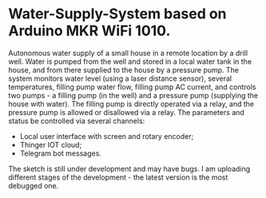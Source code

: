 # Water-Supply-System based on Arduino MKR WiFi 1010.
Autonomous water supply of a small house in a remote location by a drill well. Water is pumped from the well and stored in a local water tank in the house, and from there supplied to the house by a pressure pump.
The system monitors water level (using a laser distance sensor), several temperatures, filling pump water flow, filling pump AC current, and controls two pumps - a filling pump (in the well) and a pressure pump (supplying the house with water). The filling pump is directly operated via a relay, and the pressure pump is allowed or disallowed via a relay.
The parameters and status be controlled via several channels:
  - Local user interface with screen and rotary encoder;
  - Thinger IOT cloud;
  - Telegram bot messages.

The sketch is still under development and may have bugs. I am uploading different stages of the development - the latest version is the most debugged one.
